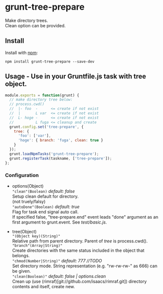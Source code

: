 # grunt-tree-prepare

Make directory trees.  
Clean option can be provided.

## Install

Install with [npm](http://npmjs.org/):

    npm install grunt-tree-prepare --save-dev
    
## Usage - Use in your Gruntfile.js task with tree object.
```js
module.exports = function(grunt) {
  // make directory tree below:
  // process.cwd()
  //  |- foo  -      <= create if not exist
  //  |       L var  <= create if not exist
  //  L- hoge -      <= create if not exist
  //          L fuga <= cleanup and create
  grunt.config.set('tree-prepare', {
    tree: {
      'foo': ['var'],
      'hoge': { branch: 'fuga', clean: true }
    }
  });
  grunt.loadNpmTasks('grunt-tree-prepare');
  grunt.registerTask(taskname, ['tree-prepare']);
};
```

### Configuration
- options(Object)  
`"clean"(Boolean)` *default: false*  
  Setup clean default for directory.  
  (not truely/falsy)  
`"autoDone"(Boolean)` *default: true*  
  Flag for task end signal auto call.  
  If specified false, "tree-prepare.end" event leads "done" argument
  as an first argument to grunt.event. See *test/basic.js*.
  
- tree(Object)  
`"(Object key)(String)"`  
  Relative path from parent directory. Parent of _tree_ is process.cwd().  
`"branch"(Array|String)"`  
  Create directories with the same status included in the object that belongs.  
`"chmod(Number|String)"` *default: 777  //TODO*  
  Set directory mode. String representation (e.g. "rw-rw-rw-" as 666) can be given.  
`"clean(Boolean)"` *default: false | options.clean*  
  Crean up (use (rimraf)[git://github.com/isaacs/rimraf.git]) directory contents and itself, create new.  
  
